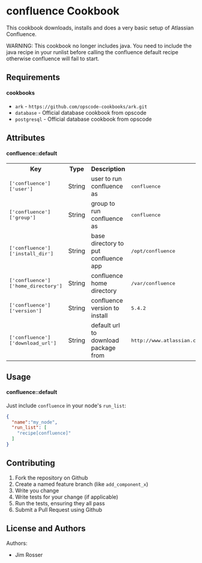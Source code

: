 confluence Cookbook
===================
This cookbook downloads, installs and does a very basic setup of Atlassian Confluence.

WARNING: This cookbook no longer includes java.  You need to include the java recipe
in your runlist before calling the confluence default recipe otherwise confluence
will fail to start.

Requirements
------------

#### cookbooks
- `ark` - `https://github.com/opscode-cookbooks/ark.git`
- `database` - Official database cookbook from opscode
- `postgresql` - Official database cookbook from opscode

Attributes
----------

#### confluence::default
<table>
  <tr>
    <th>Key</th>
    <th>Type</th>
    <th>Description</th>
    <th>Default</th>
  </tr>
  <tr>
    <td><tt>['confluence']['user']</tt></td>
    <td>String</td>
    <td>user to run confluence as</td>
    <td><tt>confluence</tt></td>
  </tr>
  <tr>
    <td><tt>['confluence']['group']</tt></td>
    <td>String</td>
    <td>group to run confluence as</td>
    <td><tt>confluence</tt></td>
  </tr>
  <tr>
    <td><tt>['confluence']['install_dir']</tt></td>
    <td>String</td>
    <td>base directory to put confluence app</td>
    <td><tt>/opt/confluence</tt></td>
  </tr>
  <tr>
    <td><tt>['confluence']['home_directory']</tt></td>
    <td>String</td>
    <td>confluence home directory</td>
    <td><tt>/var/confluence</tt></td>
  </tr>
  <tr>
    <td><tt>['confluence']['version']</tt></td>
    <td>String</td>
    <td>confluence version to install</td>
    <td><tt>5.4.2</tt></td>
  </tr>
  <tr>
    <td><tt>['confluence']['download_url']</tt></td>
    <td>String</td>
    <td>default url to download package from</td>
    <td><tt>http://www.atlassian.com/software/confluence/downloads/binary/</tt></td>
  </tr>
</table>

Usage
-----
#### confluence::default

Just include `confluence` in your node's `run_list`:

```json
{
  "name":"my_node",
  "run_list": [
    "recipe[confluence]"
  ]
}
```

Contributing
------------
1. Fork the repository on Github
2. Create a named feature branch (like `add_component_x`)
3. Write you change
4. Write tests for your change (if applicable)
5. Run the tests, ensuring they all pass
6. Submit a Pull Request using Github

License and Authors
-------------------
Authors:

* Jim Rosser
